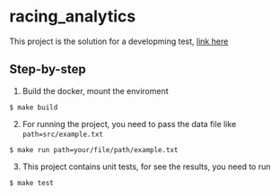# racing_analytics

This project is the solution for a developming test, [link here](https://github.com/Gympass/interview-test/blob/master/README.md)

## Step-by-step

1.  Build the docker, mount the enviroment
```
$ make build
```

2.  For running the project, you need to pass the data file like `path=src/example.txt`
```
$ make run path=your/file/path/example.txt
```

3.  This project contains unit tests, for see the results, you need to run
```
$ make test
```
